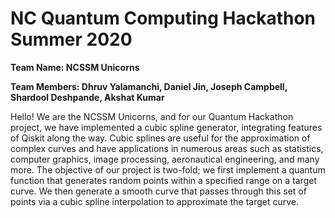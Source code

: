 # NC Quantum Computing Hackathon Summer 2020
**Team Name: NCSSM Unicorns**

**Team Members: Dhruv Yalamanchi, Daniel Jin, Joseph Campbell, Shardool Deshpande, Akshat Kumar**

Hello! We are the NCSSM Unicorns, and for our Quantum Hackathon project, we have implemented a cubic spline generator, integrating features of Qiskit along the way. Cubic splines are useful for the approximation of complex curves and have applications in numerous areas such as statistics, computer graphics, image processing, aeronautical engineering, and many more. The objective of our project is two-fold; we first implement a quantum function that generates random points within a specified range on a target curve. We then generate a smooth curve that passes through this set of points via a cubic spline interpolation to approximate the target curve.
